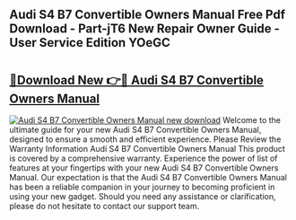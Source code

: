 ## Audi S4 B7 Convertible Owners Manual Free Pdf Download - Part-jT6 New Repair Owner Guide - User Service Edition YOeGC

# <h2><a href="http://bc79740.oget.top/?id=Audi+S4+B7+Convertible+Owners+Manual">🔗Download New 👉🔴 Audi S4 B7 Convertible Owners Manual</a></h2>

[![Audi S4 B7 Convertible Owners Manual new download](https://i.imgur.com/5g1atiW.png)](http://bc79740.oget.top/?id=Audi+S4+B7+Convertible+Owners+Manual)
Welcome to the ultimate guide for your new Audi S4 B7 Convertible Owners Manual, designed to ensure a smooth and efficient experience. Please Review the Warranty Information Audi S4 B7 Convertible Owners Manual This product is covered by a comprehensive warranty. Experience the power of list of features at your fingertips with your new Audi S4 B7 Convertible Owners Manual. Our expectation is that the Audi S4 B7 Convertible Owners Manual has been a reliable companion in your journey to becoming proficient in using your new gadget. Should you need any assistance or clarification, please do not hesitate to contact our support team.
